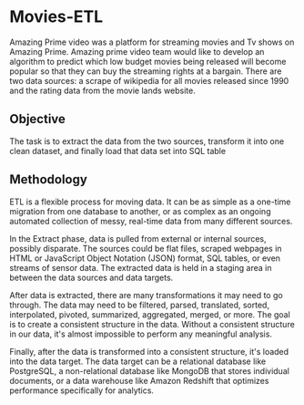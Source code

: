 # Movies-ETL
Amazing Prime video was a platform for streaming movies and Tv shows on Amazing Prime. Amazing prime video team would like to develop an algorithm to predict which low budget movies being released will become popular so that they can buy the streaming rights at a bargain.
There are two data sources: a scrape of wikipedia for all movies released since 1990 and the rating data from the movie lands website.

## Objective
The task is to extract the data from the two sources, transform it into one clean dataset, and finally load that data set into SQL table

## Methodology
ETL is a flexible process for moving data. It can be as simple as a one-time migration from one database to another, or as complex as an ongoing automated collection of messy, real-time data from many different sources.

In the Extract phase, data is pulled from external or internal sources, possibly disparate. The sources could be flat files, scraped webpages in HTML or JavaScript Object Notation (JSON) format, SQL tables, or even streams of sensor data. The extracted data is held in a staging area in between the data sources and data targets.

After data is extracted, there are many transformations it may need to go through. The data may need to be filtered, parsed, translated, sorted, interpolated, pivoted, summarized, aggregated, merged, or more. The goal is to create a consistent structure in the data. Without a consistent structure in our data, it's almost impossible to perform any meaningful analysis.

Finally, after the data is transformed into a consistent structure, it's loaded into the data target. The data target can be a relational database like PostgreSQL, a non-relational database like MongoDB that stores individual documents, or a data warehouse like Amazon Redshift that optimizes performance specifically for analytics.
